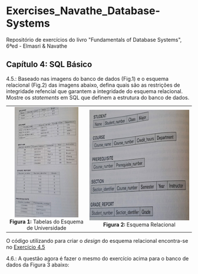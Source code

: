 # Exercises_Navathe_Database-Systems
Repositório de exercícios do livro "Fundamentals of Database Systems", 6ªed - Elmasri &amp; Navathe

## Capítulo 4: SQL Básico
4.5.: Baseado nas imagens do banco de dados (Fig.1) e o esquema relacional (Fig.2) das imagens abaixo, defina quais são as restrições de integridade refencial que garantem a integridade do esquema relacional. Mostre os _statements_ em SQL que definem a estrutura do banco de dados. 

<table align="center">
  <tr>
    <td align="center">
      <img src="valores_db_universidade.jpeg" alt="Fig.1-Tabelas do Esquema de Universidade" height="300px"/><br>
      <b>Figura 1:</b> Tabelas do Esquema de Universidade
    </td>
    <td align="center">
      <img src="esquema_db_universidade.jpeg" alt="Fig.2-Esquema Relacional" height="300px"/><br>
      <b>Figura 2:</b> Esquema Relacional
    </td>
  </tr>
</table>

O código utilizando para criar o _design_ do esquema relacional encontra-se no [Exercício 4.5](Exercicio_4.5)

4.6.: A questão agora é fazer o mesmo do exercício acima para o banco de dados da Figura 3 abaixo: 

